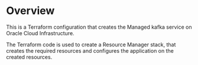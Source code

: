 # Overview
This is a Terraform configuration that creates the Managed kafka service on Oracle Cloud Infrastructure.

The Terraform code is used to create a Resource Manager stack, that creates the required resources and configures the application on the created resources.